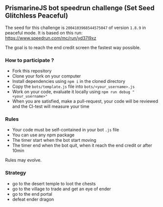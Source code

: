 ## PrismarineJS bot speedrun challenge (Set Seed Glitchless Peaceful)

The seed for this challenge is `2004103968544575047` of version `1.8.9` in peaceful mode. It is based on this run: https://www.speedrun.com/mc/run/yd37l9xz

The goal is to reach the end credit screen the fastest way possible.

### How to participate ?

* Fork this repository
* Clone your fork on your computer
* Install dependencies using `npm i` in the cloned directory
* Copy the `bots/template.js` file into `bots/<your_username>.js`
* Work on your code, evaluate it locally using `npm run debug "<your_username>"`
* When you are satisfied, make a pull-request, your code will be reviewed and the CI-test will measure your time

### Rules

* Your code must be self-contained in your bot `.js` file
* You can use any npm package
* The timer start when the bot start moving
* The timer end when the bot quit, when it reach the end credit or after 10min

Rules may evolve.

### Strategy

* go to the desert temple to loot the chests
* go to the village to trade and get an eye of ender
* go to the end portal
* defeat ender dragon
